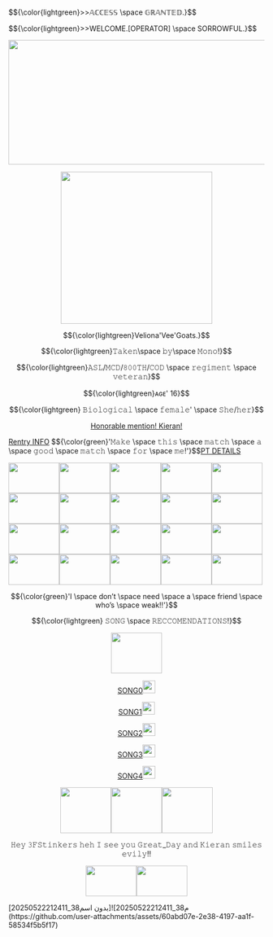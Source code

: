 
<p align="left"> $${\color{lightgreen}>>𝔸ℂℂ𝔼𝕊𝕊 \space 𝔾ℝ𝔸ℕ𝕋𝔼𝔻.}$$
<p align="left"> $${\color{lightgreen}>>WELCOME.[OPERATOR] \space SORROWFUL.}$$
<p align="center"> <img width="736" height="245" src="https://i.pinimg.com/originals/82/6a/ad/826aade42cfdb0eb4a7bd62afa6f9567.gif"> </p>
<p align="center"> <img width="298" height="299" src="ex=68200f1f&is=681ebd9f&hm=6558081709c3bcc1b223f1285860dc0f7711248e37b37dd12f3e399dff4157dc&=&format=webp&quality=lossless"> </p>
<p align="center"> $${\color{lightgreen}Veliona'Vee'Goats.}$$
<p align="center"> $${\color{lightgreen}​𝚃𝚊𝚔𝚎𝚗\space 𝚋𝚢\space 𝙼𝚘𝚗𝚘!}$$
<p align="center"> $${\color{lightgreen}𝙰𝚂𝙻/𝙼𝙲𝙳/𝟾𝟶𝟶𝚃𝙷/𝙲𝙾𝙳 \space 𝚛𝚎𝚐𝚒𝚖𝚎𝚗𝚝 \space 𝚟𝚎𝚝𝚎𝚛𝚊𝚗}$$
<p align="center"> $${\color{lightgreen}ᴀɢᴇ' 16}$$
<p align="center"> $${\color{lightgreen} 𝙱𝚒𝚘𝚕𝚘𝚐𝚒𝚌𝚊𝚕 \space 𝚏𝚎𝚖𝚊𝚕𝚎' \space 𝚂𝚑𝚎/𝚑𝚎𝚛}$$
<p align="center"> <a href="https://rentry.co/bearlien" target="_blank">Honorable mention! Kieran!</a>
<p align="left"> <a href="https://rentry.co/velionce" target="_blank">Rentry INFO</a> $${\color{green}'𝙼𝚊𝚔𝚎 \space 𝚝𝚑𝚒𝚜 \space 𝚖𝚊𝚝𝚌𝚑 \space 𝚊 \space 𝚐𝚘𝚘𝚍 \space 𝚖𝚊𝚝𝚌𝚑 \space 𝚏𝚘𝚛 \space 𝚖𝚎!'}$$<a href="https://www.patreon.com/preview/campaign?u=72833203&fan_landing=true&view_as=public" target="_blank">PT DETAILS</a> 
<p align="left"><img width="100" height="60" src="https://64.media.tumblr.com/743078202a14fac5f972f44ef7273a8e/f831f004efa1d7dc-b2/s100x200/28685f75a49003c7f8a7315aab5a95ff8af3923f.pnj"><img width="100" height="60" src="https://64.media.tumblr.com/100e301f265b9a7dff6cde2af5907800/c35b95fb69cd6ee2-c1/s100x200/49467ebbc48ff95c9e352b38f011b3aed76760be.jpg"><img width="100" height="60" src="https://64.media.tumblr.com/b3c387650d8c66e62d87eaaadc502073/21317507f7352712-90/s100x200/0e66996acce2e367ddb860482501bddb56e7f263.webp"><img width="100" height="60" src="https://64.media.tumblr.com/05709a5f0eb47da30aee563c462a7338/21317507f7352712-4b/s100x200/7324b9651fc5c546142d791c39ff5201c274891b.webp"><img width="100" height="60" src="https://64.media.tumblr.com/8bddfaedcd5f70dee00eee981df7ccb9/97603c9c3129af56-c1/s100x200/df7842ce1abfd63d70a3ee2f5682efe6ddd70c5a.gifv"><img width="100" height="60" src="https://64.media.tumblr.com/1670a143ad2c678837d3f76292bd1361/b9fa967118b999fa-0a/s100x200/93921296967e2bed424ba9525f44f10dcee0ee86.pnj"><img width="100" height="60" src="https://64.media.tumblr.com/5a59f91cd9eec1be57a651ad48679f4b/eed262c3dd030bba-a2/s100x200/53eb52d058e5e319a9ed184ba287c4614bee442b.pnj"><img width="100" height="60" src="https://64.media.tumblr.com/d488d70a24064a4ac87925d1d3bc080b/cae7cabe6833fef0-41/s75x75_c1/c847b6c7d34437dcf04328eebf575ca02c81c5b1.gifv"><img width="100" height="60" src="https://64.media.tumblr.com/fe1987755c5de0b2a85d3140d60478d9/6994be8b72434c80-a1/s400x600/2c397608df0b3b68f3ad41be56e51ac4cb98571a.jpg"><img width="100" height="60" src="https://64.media.tumblr.com/4e95a7b8110b148a8d9475b4696c6658/d0bbc30c7380b4aa-60/s100x200/cbc7cdf2ddb8972d358b29373f6891729f39c06c.gifv"><img width="100" height="60" src="https://media.discordapp.net/attachments/1030285206134992946/1370597023014977536/image.png?ex=68201372&is=681ec1f2&hm=dedbcf02345f6ec6469deb12f4166dc32279c30bb87ee8e2aa97189eb7d8bd60&=&format=webp&quality=lossless"><img width="100" height="60" src="https://64.media.tumblr.com/b9805e7d7a2b2fc111423c8a69b84137/e118066f0a0b1d05-d0/s100x200/3856a37b09c9f64830d234b0a042723d8fe7c19a.gifv"><img width="100" height="60" src="https://64.media.tumblr.com/53600d9df7a9b5b7bd449bac0aaaae4a/78f0cc0c088af555-e1/s100x200/4371f923febbe0b520b43f77e18f32e8a4b62558.gifv"><img width="100" height="60" src="https://64.media.tumblr.com/0fec4b6cba626708e6e7d28bd622ce14/9ff0c6c764276d0b-77/s100x200/5bcbcaee32446d34206807bc0c9ccf64a769a78c.gifv"><img width="100" height="60" src="https://64.media.tumblr.com/d5b570c3590dd4e0c3b980f03d45d0e6/a854280606c801d9-d5/s100x200/ef6ec54c37b30b31435cb6cad109dcbc7b7badc3.pnj"><img width="100" height="60" src="https://64.media.tumblr.com/787f9461a85ea70c0e6cb5bfa281f022/c8404fd37834c310-38/s100x200/da79cc06f0e5921378ebd8e3a37dad1e0e6004fd.gifv"><img width="100" height="60" src="https://64.media.tumblr.com/5420e8e9d2b012b9f39319d9287f1305/4d0bf2900e0cb8a7-57/s100x200/f2757fc8ce9f43c61316d73ffb64ca3aeace162e.pnj"><img width="100" height="60" src="https://64.media.tumblr.com/621e2bfade68a67ef242ef50b44403e4/5ffe864cc72d3596-c4/s100x200/80f7f42b8b48bc9fe61f5011642553153bddb85c.gifv"><img width="100" height="60" src="https://64.media.tumblr.com/25fc7fa89e830b3cb2c38e2bfeaec608/9457f494a5ee14b1-fc/s75x75_c1/f6aa7bd608994b37bc3d321b152a50cc53b1814e.webp"><img width="100" height="60" src="https://64.media.tumblr.com/e0693d3e3eb6b3db6fd7ca2b7097e8fc/e1363fcb45235c50-70/s100x200/1a7059c98cc32ccd56360665cd76515218c4b9e6.gifv"></p>
<p align="center"> $${\color{green}'I \space don’t \space need \space a \space friend \space who’s \space weak!!'}$$
<p align="center"> $${\color{lightgreen} 𝚂𝙾𝙽𝙶 \space 𝚁𝙴𝙲𝙲𝙾𝙼𝙴𝙽𝙳𝙰𝚃𝙸𝙾𝙽𝚂!}$$
<p align="center"> <img width="100" height="80" src="https://64.media.tumblr.com/abc401584dc116d4bf14378693a3c67a/a17e2dad511601bc-46/s75x75_c1/3b62758d4dc7682b755c010883e84c930a968c38.gifv"></p>
<p align="center"> <a href="https://www.youtube.com/watch?v=k_kb8LhgkeY" target="_blank">SONG0</a><img width="25" height="25" src="https://64.media.tumblr.com/f9f09100333ffe8fb0a77c20d7a6112b/52a13ab225999e59-6a/s100x200/4ea3f619855b14af32c8d0f13d433f1dc8b6618b.pnj">
<p align="center"> <a href="https://www.youtube.com/watch?v=Pz-WfWQhkeU" target="_blank">SONG1</a><img width="25" height="25" src="https://64.media.tumblr.com/25fda54f333d7daaefa498e7c00331c6/52a13ab225999e59-c7/s100x200/f494a6ef6664b0c7e120f9bb45b51e4c10b5603b.pnj">
<p align="center"> <a href="https://www.youtube.com/watch?v=KCM9gE6dYfc" target="_blank">SONG2</a><img width="25" height="25" src="https://64.media.tumblr.com/575660f233723369dea50f4be49eceae/52a13ab225999e59-fb/s100x200/b56d866db0ec20bdb237038fa510851ccd05bd70.pnj">
<p align="center"> <a href="https://www.youtube.com/watch?v=bFcYznzGyXc" target="_blank">SONG3</a><img width="25" height="25" src="https://64.media.tumblr.com/e4f3e48b9f3cdbbd3f3e1ca648a8f899/52a13ab225999e59-9a/s100x200/a858ba55edb90c2bb1acd15c9b1e33161d0938fb.pnj">
<p align="center"> <a href="https://www.youtube.com/watch?v=W4igoGa72J8" target="_blank">SONG4</a><img width="25" height="25" src="https://64.media.tumblr.com/9a8a0dab4322388d79db311146afac8b/52a13ab225999e59-c5/s100x200/d9ac0cf8bdf3cf8761ed712e31f7f8cf960b5519.pnj">
<p align="center"> <img width="100" height="90" src="https://64.media.tumblr.com/3f9c83bd7615bf759a0209847fe547cf/bb4279bbe470942a-7e/s100x200/d1f8fb30a0356a8adafa28e71eea1cf3febdb163.gifv"><img width="100" height="90" src="https://64.media.tumblr.com/9347d3215ed708f93fe9d1e6cfb6e7a4/bb4279bbe470942a-2a/s100x200/2f20c43b1d8a7e930d1848037ab9028b4b691d97.gifv"><img width="100" height="90" src="https://64.media.tumblr.com/afbe5a26b640785a1d057d150b37877b/bb4279bbe470942a-7d/s100x200/35d791c2b0c2cf7ccce95364aa0e9e8aa04c3699.gifv"></p>
<p align="center"> 𝙷𝚎𝚢 𝟹𝙵𝚂𝚝𝚒𝚗𝚔𝚎𝚛𝚜 𝚑𝚎𝚑 𝙸 𝚜𝚎𝚎 𝚢𝚘𝚞 𝙶𝚛𝚎𝚊𝚝_𝙳𝚊𝚢 𝚊𝚗𝚍 𝙺𝚒𝚎𝚛𝚊𝚗 𝚜𝚖𝚒𝚕𝚎𝚜 𝚎𝚟𝚒𝚕𝚢!!
<p align="center"> <img width="100" height="60" src="https://64.media.tumblr.com/08343ef7663ff72768a8fe63e8a9ec0f/12bcdd913180c647-3e/s100x200/6a3223a03b2f7429ce5a40b8ebeba088854da588.gifv"><img width="100" height="60" src="https://64.media.tumblr.com/4ec27db14aed333d73e0c32c3648410c/2fbd147e6eae6b11-33/s100x200/7c78d47c2438efb1052f76240b7f8bd27bfb11d0.gifv"></p>م38_20250522212411]![بدون اسم38_20250522212411](https://github.com/user-attachments/assets/60abd07e-2e38-4197-aa1f-58534f5b5f17)
